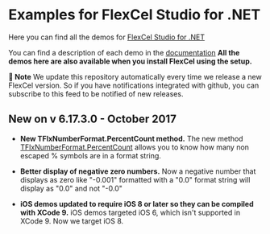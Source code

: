 ﻿# Examples for FlexCel Studio for .NET

Here you can find all the demos for [FlexCel Studio for .NET](http://www.tmssoftware.com/site/flexcelnet.asp)

You can find a description of each demo in the [documentation](http://www.tmssoftware.biz/flexcel/doc/net/index.html)
**All the demos here are also available when you install FlexCel using the setup.**

**:book: Note** We update this repository automatically every time we release a new FlexCel version. So if you have notifications integrated with github, you can subscribe to this feed to be notified of new releases.


## New on v 6.17.3.0 - October 2017


- **New TFlxNumberFormat.PercentCount method.** The new method [TFlxNumberFormat.PercentCount](http://www.tmssoftware.biz/flexcel/doc/net/api/FlexCel.Core/TFlxNumberFormat/PercentCount.html) allows you to know how many non escaped % symbols are in a format string.

- **Better display of negative zero numbers.** Now a negative number that displays as zero like "-0.001" formatted with a "0.0" format string will display as "0.0" and not "-0.0"

- **iOS demos updated to require iOS 8 or later so they can be compiled with XCode 9.** iOS demos targeted iOS 6, which isn't supported in XCode 9. Now we target iOS 8.

